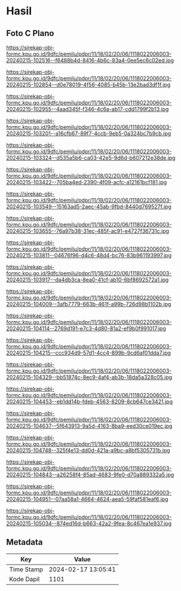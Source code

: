 # Hasil

## Foto C Plano

https://sirekap-obj-formc.kpu.go.id/9dfc/pemilu/pdpr/11/18/02/20/06/1118022006003-20240215-102516--f6488b4d-8416-4b6c-83a4-0ee5ec6c02ed.jpg

https://sirekap-obj-formc.kpu.go.id/9dfc/pemilu/pdpr/11/18/02/20/06/1118022006003-20240215-102854--d0e78019-4f56-4085-b45b-13e2bad3df1f.jpg

https://sirekap-obj-formc.kpu.go.id/9dfc/pemilu/pdpr/11/18/02/20/06/1118022006003-20240215-102955--4aad345f-f346-4c6a-ab17-cdd1799f2b13.jpg

https://sirekap-obj-formc.kpu.go.id/9dfc/pemilu/pdpr/11/18/02/20/06/1118022006003-20240215-103201--a16cfb67-89f7-4ccb-9eb5-0a324bc7b9cb.jpg

https://sirekap-obj-formc.kpu.go.id/9dfc/pemilu/pdpr/11/18/02/20/06/1118022006003-20240215-103324--d535a5b6-ca03-42e5-9d6d-b607212e38de.jpg

https://sirekap-obj-formc.kpu.go.id/9dfc/pemilu/pdpr/11/18/02/20/06/1118022006003-20240215-103422--705ba4ed-2390-4f09-acfc-a12161bcf181.jpg

https://sirekap-obj-formc.kpu.go.id/9dfc/pemilu/pdpr/11/18/02/20/06/1118022006003-20240215-103549--15163ad5-2aec-45ab-9fbd-8440d769527f.jpg

https://sirekap-obj-formc.kpu.go.id/9dfc/pemilu/pdpr/11/18/02/20/06/1118022006003-20240215-103655--76a97b38-31ec-485f-ac91-e4727f36731c.jpg

https://sirekap-obj-formc.kpu.go.id/9dfc/pemilu/pdpr/11/18/02/20/06/1118022006003-20240215-103811--04676f96-d4c6-48d4-bc76-83b961193997.jpg

https://sirekap-obj-formc.kpu.go.id/9dfc/pemilu/pdpr/11/18/02/20/06/1118022006003-20240215-103917--da4db3ca-8ea0-41cf-ab10-6bf8692572a1.jpg

https://sirekap-obj-formc.kpu.go.id/9dfc/pemilu/pdpr/11/18/02/20/06/1118022006003-20240215-104009--3afb7779-663b-461f-a99b-726d98b1102b.jpg

https://sirekap-obj-formc.kpu.go.id/9dfc/pemilu/pdpr/11/18/02/20/06/1118022006003-20240215-104114--2769d191-e7c3-4d80-81a2-ef9b0f991017.jpg

https://sirekap-obj-formc.kpu.go.id/9dfc/pemilu/pdpr/11/18/02/20/06/1118022006003-20240215-104215--ccc934d9-57d1-4cc4-899b-9cd6af01dda7.jpg

https://sirekap-obj-formc.kpu.go.id/9dfc/pemilu/pdpr/11/18/02/20/06/1118022006003-20240215-104329--bb51874c-8ec9-4af4-ab3b-18da5a328c05.jpg

https://sirekap-obj-formc.kpu.go.id/9dfc/pemilu/pdpr/11/18/02/20/06/1118022006003-20240215-104453--eb1dd14b-fdeb-4563-8209-8cb647ce3421.jpg

https://sirekap-obj-formc.kpu.go.id/9dfc/pemilu/pdpr/11/18/02/20/06/1118022006003-20240215-104637--5f643913-9a5d-4163-8ba9-eed30ce019ec.jpg

https://sirekap-obj-formc.kpu.go.id/9dfc/pemilu/pdpr/11/18/02/20/06/1118022006003-20240215-104748--325f4e13-dd0d-421a-a9bc-a8bf5305731b.jpg

https://sirekap-obj-formc.kpu.go.id/9dfc/pemilu/pdpr/11/18/02/20/06/1118022006003-20240215-104843--a26258f4-85ad-4683-9fe0-d70a889332a5.jpg

https://sirekap-obj-formc.kpu.go.id/9dfc/pemilu/pdpr/11/18/02/20/06/1118022006003-20240215-104951--07aa58a1-4664-4624-aea5-59faf581eaf6.jpg

https://sirekap-obj-formc.kpu.go.id/9dfc/pemilu/pdpr/11/18/02/20/06/1118022006003-20240215-105034--874ed16d-b663-42a2-9fea-8c467ea1e937.jpg


## Metadata

| Key        | Value               |
| ---------- | ------------------- |
| Time Stamp | 2024-02-17 13:05:41 |
| Kode Dapil | 1101                |



